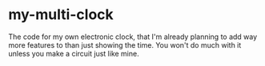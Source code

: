 # my-multi-clock
The code for my own electronic clock, that I'm already planning to add way more features to than just showing the time. You won't do much with it unless you make a circuit just like mine.
